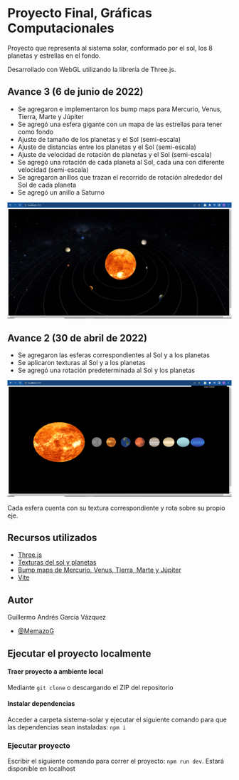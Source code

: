 # Proyecto Final, Gráficas Computacionales

Proyecto que representa al sistema solar, conformado por el sol, los 8 planetas y estrellas en el fondo.

Desarrollado con WebGL utilizando la librería de Three.js.



## Avance 3 (6 de junio de 2022)
- Se agregaron e implementaron los bump maps para Mercurio, Venus, Tierra, Marte y Júpiter
- Se agregó una esfera gigante con un mapa de las estrellas para tener como fondo
- Ajuste de tamaño de los planetas y el Sol (semi-escala)
- Ajuste de distancias entre los planetas y el Sol (semi-escala)
- Ajuste de velocidad de rotación de planetas y el Sol (semi-escala)
- Se agregó una rotación de cada planeta al Sol, cada una con diferente velocidad (semi-escala)
- Se agregaron anillos que trazan el recorrido de rotación alrededor del Sol de cada planeta
- Se agregó un anillo a Saturno

![Imagen avance 3](images/avance3.PNG)

## Avance 2 (30 de abril de 2022)
- Se agregaron las esferas correspondientes al Sol y a los planetas
- Se aplicaron texturas al Sol y a los planetas
- Se agregó una rotación predeterminada al Sol y los planetas

![Imagen avance 2](images/avance2.PNG)

Cada esfera cuenta con su textura correspondiente y rota sobre su propio eje.
## Recursos utilizados

 - [Three.js](https://threejs.org/)
 - [Texturas del sol y planetas](https://www.solarsystemscope.com/textures/)
 - [Bump maps de Mercurio, Venus, Tierra, Marte y Júpiter](http://planetpixelemporium.com/planets.html)
 - [Vite](https://vitejs.dev/)


## Autor
Guillermo Andrés García Vázquez
- [@MemazoG](https://github.com/MemazoG)


## Ejecutar el proyecto localmente

#### Traer proyecto a ambiente local
Mediante `git clone` o descargando el ZIP del repositorio

#### Instalar dependencias
Acceder a carpeta sistema-solar y ejecutar el siguiente comando para que las dependencias sean instaladas: `npm i`

### Ejecutar proyecto
Escribir el siguiente comando para correr el proyecto: `npm run dev`. Estará disponible en localhost
